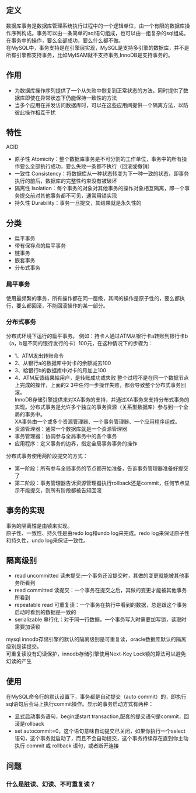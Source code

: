 
## 定义
数据库事务是数据库管理系统执行过程中的一个逻辑单位，由一个有限的数据库操作序列构成。事务可以由一条简单的sql语句组成，也可以由一组复杂的sql组成。在事务中的操作，要么全部成功，要么什么都不做。  
在MySQL中，事务支持是在引擎层实现，MySQL是支持多引擎的数据库，并不是所有引擎都支持事务，比如MyISAM就不支持事务,InnoDB是支持事务的。
## 作用
* 为数据库操作序列提供了一个从失败中恢复到正常状态的方法，同时提供了数据库即使在异常状态下仍能保持一致性的方法
* 当多个应用在并发访问数据库时，可以在这些应用间提供一个隔离方法，以防彼此操作相互干扰

## 特性
ACID  
* 原子性 Atomicity：整个数据库事务是不可分割的工作单位，事务中的所有操作要么全部执行成功，要么失败一条都不执行（回滚或撤销）
* 一致性 Consistency：将数据库从一种状态转变为下一种一致的状态，即事务执行的前后，数据库的完整性约束没有被破坏
* 隔离性 Isolation：每个事务的对象对其他事务的操作对象相互隔离，即一个事务提交前对其他事务都不可见，通常用锁实现
* 持久性 Durability：事务一旦提交，其结果就是永久性的

## 分类
* 扁平事务
* 带有保存点的扁平事务
* 链事务
* 嵌套事务
* 分布式事务

### 扁平事务
使用最频繁的事务，所有操作都在同一层级，其间的操作是原子性的，要么都执行，要么都回滚，不能回滚操作的某一部分。

### 分布式事务
分布式环境下运行的扁平事务。
例如：持卡人通过ATM从银行卡a转账到银行卡b（a，b是不同的银行发行的卡）100元，在这种情况下的步骤为：  
* 1、ATM发出转账命令
* 2、从银行a的数据库中对卡的余额减去100
* 3、給银行b的数据库中对卡的月加上100
* 4、ATM反馈结果給用户，是转账成功或失败
整个过程不是在同一个数据节点上完成的操作，上面的2 3中任何一步操作失败，都会导致整个分布式事务回滚。  
InnoDB存储引擎提供来对XA事务的支持，并通过XA事务来支持分布式事务的实现。分布式事务是允许多个独立的事务资源（关系型数据库）参与到一个全局的事务中。  
XA事务由一个或多个资源管理器、一个事务管理器、一个应用程序组成。  
* 资源管理器：通常一个数据库就是一个资源管理器
* 事务管理器：协调参与全局事务中的各个事务
* 应用程序：定义事务的边界，指定全局事务事务的操作

分布式事务使用两阶段提交的方式：
* 第一阶段：所有参与全局事务的节点都开始准备，告诉事务管理器准备好提交了
* 第二阶段：事务管理器告诉资源管理器执行rollback还是commit，任何节点显示不能提交，则所有阶段都被告知回滚

## 事务的实现
事务的隔离性是由锁来实现。  
原子性、一致性、持久性是由redo log和undo log来完成。redo log来保证原子性和持久性，undo log来保证一致性。  


## 隔离级别
* read uncommitted 读未提交:一个事务还没提交时，其做的变更就能被其他事务所看到
* read committed 读提交：一个事务在提交之后，其做的变更才能被其他事务所看到
* repeatable read 可重复读：一个事务在执行中看到的数据，总是跟这个事务启动时看到的数据是一致的
* serializable 串行化：对于同一行数据，一个事务写入时需要加写锁，读取时需要加读锁

mysql innodb存储引擎的默认的隔离级别是可重复读，oracle数据库默认的隔离级别是读提交。  
可重复读没有幻读保护，innodb存储引擎使用Next-Key Lock锁的算法可以避免幻读的产生


## 使用
在MySQL命令行的默认设置下，事务都是自动提交（auto commit）的，即执行sql语句后会马上执行commit操作。显示的事务启动方式有两种：
* 显式启动事务语句，begin或start transaction,配套的提交语句是commit，回滚是rollback
* set autocommit=0，这个语句意味自动提交已关闭，如果你执行一个select语句，这个事务就启动了，而且不会自动提交，这个事务持续存在直到你主动执行 commit 或 rollback 语句，或者断开连接


## 问题
### 什么是脏读、幻读、不可重复读？





